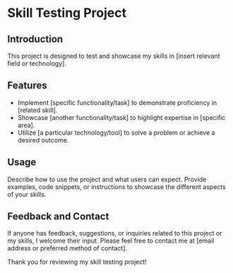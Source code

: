 # Skill Testing Project

## Introduction

This project is designed to test and showcase my skills in [insert relevant field or technology].

## Features

- Implement [specific functionality/task] to demonstrate proficiency in [related skill].
- Showcase [another functionality/task] to highlight expertise in [specific area].
- Utilize [a particular technology/tool] to solve a problem or achieve a desired outcome.

## Usage

Describe how to use the project and what users can expect. Provide examples, code snippets, or instructions to showcase the different aspects of your skills.

## Feedback and Contact

If anyone has feedback, suggestions, or inquiries related to this project or my skills, I welcome their input. Please feel free to contact me at [email address or preferred method of contact].

Thank you for reviewing my skill testing project!


